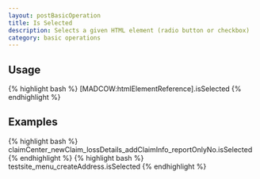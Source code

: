 ```yaml
---
layout: postBasicOperation
title: Is Selected
description: Selects a given HTML element (radio button or checkbox)
category: basic operations
---
```


## Usage
{% highlight bash %}
[MADCOW:htmlElementReference].isSelected
{% endhighlight %}

## Examples
{% highlight bash %}
claimCenter_newClaim_lossDetails_addClaimInfo_reportOnlyNo.isSelected
{% endhighlight %}
{% highlight bash %}
testsite_menu_createAddress.isSelected
{% endhighlight %}



